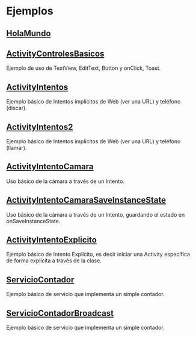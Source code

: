Ejemplos
========

[HolaMundo](HolaMundo)
-----------

[ActivityControlesBasicos](ActivityControlesBasicos)
--------------------------
Ejemplo de uso de TextView, EditText, Button y onClick, Toast.

[ActivityIntentos](ActivityIntentos)
------------------
Ejemplo básico de Intentos implícitos de Web (ver una URL) y  teléfono (discar).

[ActivityIntentos2](ActivityIntentos2)
------------------
Ejemplo básico de Intentos implícitos de Web (ver una URL) y  teléfono (llamar).

[ActivityIntentoCamara](ActivityIntentoCamara)
-----------------------
Uso básico de la cámara a través de un Intento.

[ActivityIntentoCamaraSaveInstanceState](ActivityIntentoCamaraSaveInstanceState)
-----------------------
Uso básico de la cámara a través de un Intento, guardando el estado en onSaveInstanceState.

[ActivityIntentoExplicito](ActivityIntentoExplicito)
--------------------------
Ejemplo básico de Intento Explícito, es decir iniciar una Activity específica de forma explícita a través de la clase.

[ServicioContador](ServicioContador)
--------------------------
Ejemplo básico de servicio que implementa un simple contador.

[ServicioContadorBroadcast](ServicioContadorBroadcast)
--------------------------
Ejemplo básico de servicio que implementa un simple contador.
